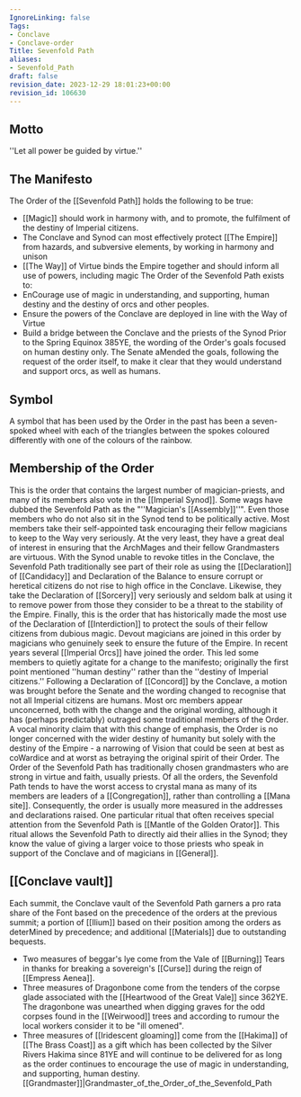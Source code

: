 ```yaml
---
IgnoreLinking: false
Tags:
- Conclave
- Conclave-order
Title: Sevenfold Path
aliases:
- Sevenfold_Path
draft: false
revision_date: 2023-12-29 18:01:23+00:00
revision_id: 106630
---
```


## Motto
''Let all power be guided by virtue.''
## The Manifesto
The Order of the [[Sevenfold Path]] holds the following to be true:
* [[Magic]] should work in harmony with, and to promote, the fulfilment of the destiny of Imperial citizens.
* The Conclave and Synod can most effectively protect [[The Empire]] from hazards, and subversive elements, by working in harmony and unison
* [[The Way]] of Virtue binds the Empire together and should inform all use of powers, including magic
The Order of the Sevenfold Path exists to:
* EnCourage use of magic in understanding, and supporting, human destiny and the destiny of orcs and other peoples.
* Ensure the powers of the Conclave are deployed in line with the Way of Virtue
* Build a bridge between the Conclave and the priests of the Synod
Prior to the Spring Equinox 385YE, the wording of the Order's goals focused on human destiny only. The Senate aMended the goals, following the request of the order itself, to make it clear that they would understand and support orcs, as well as humans.
## Symbol
A symbol that has been used by the Order in the past has been a seven-spoked wheel with each of the triangles between the spokes coloured differently with one of the colours of the rainbow.
## Membership of the Order
This is the order that contains the largest number of magician-priests, and many of its members also vote in the [[Imperial Synod]]. Some wags have dubbed the Sevenfold Path as the "''Magician's [[Assembly]]''". Even those members who do not also sit in the Synod tend to be politically active. Most members take their self-appointed task encouraging their fellow magicians to keep to the Way very seriously. At the very least, they have a great deal of interest in ensuring that the ArchMages and their fellow Grandmasters are virtuous. With the Synod unable to revoke titles in the Conclave, the Sevenfold Path traditionally see part of their role as using the [[Declaration]] of [[Candidacy]] and Declaration of the Balance to ensure corrupt or heretical citizens do not rise to high office in the Conclave. Likewise, they take the Declaration of [[Sorcery]] very seriously and seldom balk at using it to remove power from those they consider to be a threat to the stability of the Empire. Finally, this is the order that has historically made the most use of the Declaration of [[Interdiction]] to protect the souls of their fellow citizens from dubious magic.
Devout magicians are joined in this order by magicians who genuinely seek to ensure the future of the Empire. In recent years several [[Imperial Orcs]] have joined the order. This led some members to quietly agitate for a change to the manifesto; originally the first point mentioned ''human destiny'' rather than the ''destiny of Imperial citizens.''  Following a Declaration of [[Concord]] by the Conclave, a motion was brought before the Senate and the wording changed to recognise that not all Imperial citizens are humans. Most orc members appear unconcerned, both with the change and the original wording, although it has (perhaps predictably) outraged some traditional members of the Order. A vocal minority claim that with this change of emphasis, the Order is no longer concerned with the wider destiny of humanity but solely with the destiny of the Empire - a narrowing of Vision that could be seen at best as coWardice and at worst as betraying the original spirit of their Order.
The Order of the Sevenfold Path has traditionally chosen grandmasters who are strong in virtue and faith, usually priests. Of all the orders, the Sevenfold Path tends to have the worst access to crystal mana as many of its members are leaders of a [[Congregation]], rather than controlling a [[Mana site]]. Consequently, the order is usually more measured in the addresses and declarations raised.
One particular ritual that often receives special attention from the Sevenfold Path is [[Mantle of the Golden Orator]]. This ritual allows the Sevenfold Path to directly aid their allies in the Synod; they know the value of giving a larger voice to those priests who speak in support of the Conclave and of magicians in [[General]].
## [[Conclave vault]]
Each summit, the Conclave vault of the Sevenfold Path garners a pro rata share of the Font based on the precedence of the orders at the previous summit; a portion of [[Ilium]] based on their position among the orders as deterMined by precedence; and additional [[Materials]] due to outstanding bequests.
* Two measures of beggar's lye come from the Vale of [[Burning]] Tears in thanks for breaking a sovereign's [[Curse]] during the reign of [[Empress Aenea]]. 
* Three measures of Dragonbone come from the tenders of the corpse glade associated with the [[Heartwood of the Great Vale]] since 362YE. The dragonbone was unearthed when digging graves for the odd corpses found in the [[Weirwood]] trees and according to rumour the local workers consider it to be "ill omened".
* Three measures of [[Iridescent gloaming]] come from the [[Hakima]] of [[The Brass Coast]] as a gift which has been collected by the Silver Rivers Hakima since 81YE and will continue to be delivered for as long as the order continues to encourage the use of magic in understanding, and supporting, human destiny.
[[Grandmaster]]|Grandmaster_of_the_Order_of_the_Sevenfold_Path